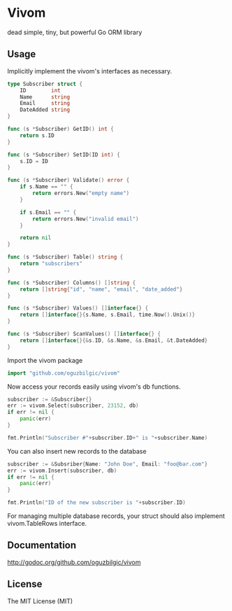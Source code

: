 # Vivom

dead simple, tiny, but powerful Go ORM library

## Usage

Implicitly implement the vivom's interfaces as necessary.

```go
type Subscriber struct {
	ID        int
	Name      string
	Email     string
	DateAdded string
}

func (s *Subscriber) GetID() int {
	return s.ID
}

func (s *Subscriber) SetID(ID int) {
	s.ID = ID
}

func (s *Subscriber) Validate() error {
	if s.Name == "" {
		return errors.New("empty name")
	}

	if s.Email == "" {
		return errors.New("invalid email")
	}

	return nil
}

func (s *Subscriber) Table() string {
	return "subscribers"
}

func (s *Subscriber) Columns() []string {
	return []string{"id", "name", "email", "date_added"}
}

func (s *Subscriber) Values() []interface{} {
	return []interface{}{s.Name, s.Email, time.Now().Unix()}
}

func (s *Subscriber) ScanValues() []interface{} {
	return []interface{}{&s.ID, &s.Name, &s.Email, &t.DateAdded}
}
```

Import the vivom package

```go
import "github.com/oguzbilgic/vivom"
```

Now access your records easily using vivom's db functions.

```go
subscriber := &Subscriber{}
err := vivom.Select(subscriber, 23152, db)
if err != nil {
	panic(err)
}

fmt.Println("Subscriber #"+subscriber.ID+" is "+subscriber.Name)
```

You can also insert new records to the database

```go
subscriber := &Subsriber{Name: "John Doe", Email: "foo@bar.com"}
err := vivom.Insert(subscriber, db)
if err != nil {
	panic(err)
}

fmt.Println("ID of the new subscriber is "+subscriber.ID)
```

For managing multiple database records, your struct should also implement vivom.TableRows interface.

## Documentation

http://godoc.org/github.com/oguzbilgic/vivom

## License

The MIT License (MIT)
